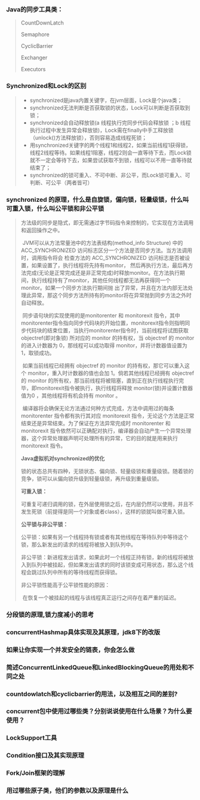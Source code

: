 ### Java的同步工具类：

> CountDownLatch
>
> Semaphore
>
> CyclicBarrier
>
> Exchanger
>
> Executors

### Synchronized和Lock的区别

> - synchronized是java内置关键字，在jvm层面，Lock是个java类；
> - synchronized无法判断是否获取锁的状态，Lock可以判断是否获取到锁；
> - synchronized会自动释放锁(a 线程执行完同步代码会释放锁 ；b 线程执行过程中发生异常会释放锁)，Lock需在finally中手工释放锁（unlock()方法释放锁），否则容易造成线程死锁；
> - 用synchronized关键字的两个线程1和线程2，如果当前线程1获得锁，线程2线程等待。如果线程1阻塞，线程2则会一直等待下去，而Lock锁就不一定会等待下去，如果尝试获取不到锁，线程可以不用一直等待就结束了；
> - synchronized的锁可重入、不可中断、非公平，而Lock锁可重入、可判断、可公平（两者皆可）

### synchronized 的原理，什么是自旋锁，偏向锁，轻量级锁，什么叫可重入锁，什么叫公平锁和非公平锁

> ​	方法级的同步是隐式，即无需通过字节码指令来控制的，它实现在方法调用和返回操作之中。
>
> ​	JVM可以从方法常量池中的方法表结构(method_info Structure) 中的 ACC_SYNCHRONIZED 访问标志区分一个方法是否同步方法。当方法调用时，调用指令将会 检查方法的 ACC_SYNCHRONIZED 访问标志是否被设置，如果设置了，执行线程将先持有monitor， 然后再执行方法，最后再方法完成(无论是正常完成还是非正常完成)时释放monitor。在方法执行期间，执行线程持有了monitor，其他任何线程都无法再获得同一个monitor。如果一个同步方法执行期间抛 出了异常，并且在方法内部无法处理此异常，那这个同步方法所持有的monitor将在异常抛到同步方法之外时自动释放。 
>
> ​	同步语句块的实现使用的是monitorenter 和 monitorexit 指令，其中monitorenter指令指向同步代码块的开始位置，monitorexit指令则指明同步代码块的结束位置，当执行monitorenter指令时，当前线程将试图获取 objectref(即对象锁) 所对应的 monitor 的持有权，当 objectref 的 monitor 的进入计数器为 0，那线程可以成功取得 monitor，并将计数器值设置为 1，取锁成功。
>
> ​	如果当前线程已经拥有 objectref 的 monitor 的持有权，那它可以重入这个 monitor，重入时计数器的值也会加 1。倘若其他线程已经拥有 objectref 的 monitor 的所有权，那当前线程将被阻塞，直到正在执行线程执行完毕，即monitorexit指令被执行，执行线程将释放 monitor(锁)并设置计数器值为0 ，其他线程将有机会持有 monitor 。
>
> ​	编译器将会确保无论方法通过何种方式完成，方法中调用过的每条 monitorenter 指令都有执行其对应 monitorexit 指令，无论这个方法是正常结束还是异常结束。为了保证在方法异常完成时 monitorenter 和 monitorexit 指令依然可以正确配对执行，编译器会自动产生一个异常处理器，这个异常处理器声明可处理所有的异常，它的目的就是用来执行 monitorexit 指令。 
>
> **Java虚拟机对synchronized的优化**
>
> ​	锁的状态总共有四种，无锁状态、偏向锁、轻量级锁和重量级锁。随着锁的竞争，锁可以从偏向锁升级到轻量级锁，再升级到重量级锁。
>
> **可重入锁：** 
>
> ​	可重复可递归调用的锁，在外层使用锁之后，在内层仍然可以使用，并且不发生死锁（前提得是同一个对象或者class），这样的锁就叫做可重入锁。
>
> 
>
> **公平锁与非公平锁：**
>
> ​	 公平锁：如果有另一个线程持有锁或者有其他线程在等待队列中等待这个锁，那么新发出的请求的线程将被放入到队列中。
>
> ​	非公平锁：新进程发出请求，如果此时一个线程正持有锁，新的线程将被放入到队列中被挂起，但如果发出请求的同时该锁变成可用状态，那么这个线程会跳过队列中所有的等待线程而获得锁。  
>
> 非公平锁性能高于公平锁性能的原因：
>
> ​	在恢复一个被挂起的线程与该线程真正运行之间存在着严重的延迟。

### 分段锁的原理,锁力度减小的思考

### concurrentHashmap具体实现及其原理，jdk8下的改版

### 如果让你实现一个并发安全的链表，你会怎么做

### 简述ConcurrentLinkedQueue和LinkedBlockingQueue的用处和不同之处

### countdowlatch和cyclicbarrier的用法，以及相互之间的差别?

### concurrent包中使用过哪些类？分别说说使用在什么场景？为什么要使用？

### LockSupport工具

### Condition接口及其实现原理

### Fork/Join框架的理解

### 用过哪些原子类，他们的参数以及原理是什么